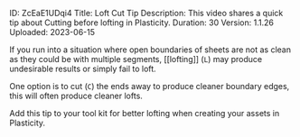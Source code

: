 ID: ZcEaE1UDqi4
Title: Loft Cut Tip
Description: This video shares a quick tip about Cutting before lofting in Plasticity.
Duration: 30
Version: 1.1.26
Uploaded: 2023-06-15

If you run into a situation where open boundaries of sheets are not as clean as they could be with multiple segments, [[lofting]] (`L`) may produce undesirable results or simply fail to loft.

One option is to cut (`C`) the ends away to produce cleaner boundary edges, this will often produce cleaner lofts.

Add this tip to your tool kit for better lofting when creating your assets in Plasticity.
